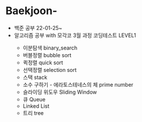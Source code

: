 # Baekjoon-

<ul>
  <li>백준 공부 22-01-25~</li>

  <li>알고리즘 공부 with 모각코 3월 과정 코딩테스트 LEVEL1</li>
  <ul>
    <li>이분탐색 binary_search</li>
    <li>버블정렬 bubble sort</li>
    <li>퀵정렬 quick sort</li>
    <li>선택정렬 selection sort</li>
    <li>스택 stack</li>
    <li>소수 구하기 - 에라토스테네스의 체 prime number</li>
    <li>슬라이딩 위도우 Sliding Window</li>
    <li>큐 Queue</li>
    <li>Linked List</li>
    <li>트리 tree</li>
  </ul>
</ul>